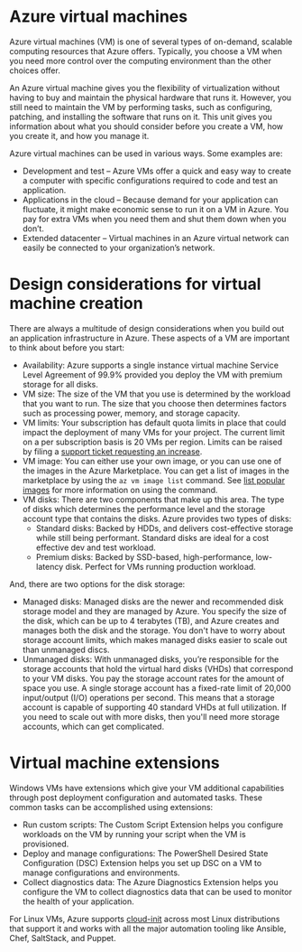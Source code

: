 # Azure virtual machines

Azure virtual machines (VM) is one of several types of on-demand, scalable computing resources that Azure offers. Typically, you choose a VM when you need more control over the computing environment than the other choices offer.

An Azure virtual machine gives you the flexibility of virtualization without having to buy and maintain the physical hardware that runs it. However, you still need to maintain the VM by performing tasks, such as configuring, patching, and installing the software that runs on it. This unit gives you information about what you should consider before you create a VM, how you create it, and how you manage it.

Azure virtual machines can be used in various ways. Some examples are:

- Development and test – Azure VMs offer a quick and easy way to create a computer with specific configurations required to code and test an application.
- Applications in the cloud – Because demand for your application can fluctuate, it might make economic sense to run it on a VM in Azure. You pay for extra VMs when you need them and shut them down when you don’t.
- Extended datacenter – Virtual machines in an Azure virtual network can easily be connected to your organization’s network.


# Design considerations for virtual machine creation

There are always a multitude of design considerations when you build out an application infrastructure in Azure. These aspects of a VM are important to think about before you start:

- Availability: Azure supports a single instance virtual machine Service Level Agreement of 99.9% provided you deploy the VM with premium storage for all disks.
- VM size: The size of the VM that you use is determined by the workload that you want to run. The size that you choose then determines factors such as processing power, memory, and storage capacity.
- VM limits: Your subscription has default quota limits in place that could impact the deployment of many VMs for your project. The current limit on a per subscription basis is 20 VMs per region. Limits can be raised by filing a [support ticket requesting an increase](https://docs.microsoft.com/en-us/azure/azure-portal/supportability/regional-quota-requests).
- VM image: You can either use your own image, or you can use one of the images in the Azure Marketplace. You can get a list of images in the marketplace by using the ```az vm image list``` command. See [list popular images](https://docs.microsoft.com/en-us/azure/virtual-machines/linux/cli-ps-findimage#list-popular-images) for more information on using the command.
- VM disks: There are two components that make up this area. The type of disks which determines the performance level and the storage account type that contains the disks. Azure provides two types of disks:
  - Standard disks: Backed by HDDs, and delivers cost-effective storage while still being performant. Standard disks are ideal for a cost effective dev and test workload.
  - Premium disks: Backed by SSD-based, high-performance, low-latency disk. Perfect for VMs running production workload.

And, there are two options for the disk storage:

- Managed disks: Managed disks are the newer and recommended disk storage model and they are managed by Azure. You specify the size of the disk, which can be up to 4 terabytes (TB), and Azure creates and manages both the disk and the storage. You don't have to worry about storage account limits, which makes managed disks easier to scale out than unmanaged discs.
- Unmanaged disks: With unmanaged disks, you’re responsible for the storage accounts that hold the virtual hard disks (VHDs) that correspond to your VM disks. You pay the storage account rates for the amount of space you use. A single storage account has a fixed-rate limit of 20,000 input/output (I/O) operations per second. This means that a storage account is capable of supporting 40 standard VHDs at full utilization. If you need to scale out with more disks, then you'll need more storage accounts, which can get complicated.

# Virtual machine extensions

Windows VMs have extensions which give your VM additional capabilities through post deployment configuration and automated tasks. These common tasks can be accomplished using extensions:

- Run custom scripts: The Custom Script Extension helps you configure workloads on the VM by running your script when the VM is provisioned.
- Deploy and manage configurations: The PowerShell Desired State Configuration (DSC) Extension helps you set up DSC on a VM to manage configurations and environments.
- Collect diagnostics data: The Azure Diagnostics Extension helps you configure the VM to collect diagnostics data that can be used to monitor the health of your application.

For Linux VMs, Azure supports [cloud-init](https://cloud-init.io/) across most Linux distributions that support it and works with all the major automation tooling like Ansible, Chef, SaltStack, and Puppet.
